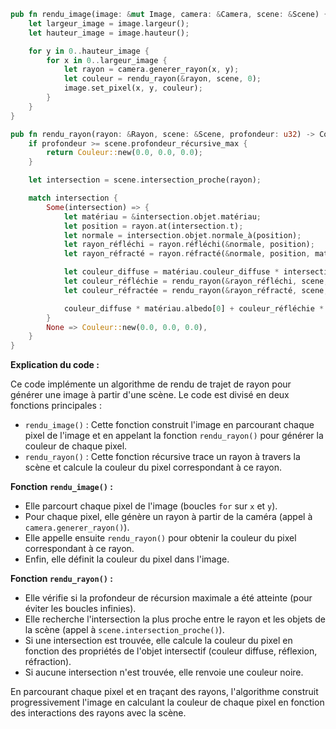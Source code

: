 ```rust
pub fn rendu_image(image: &mut Image, camera: &Camera, scene: &Scene) {
    let largeur_image = image.largeur();
    let hauteur_image = image.hauteur();

    for y in 0..hauteur_image {
        for x in 0..largeur_image {
            let rayon = camera.generer_rayon(x, y);
            let couleur = rendu_rayon(&rayon, scene, 0);
            image.set_pixel(x, y, couleur);
        }
    }
}

pub fn rendu_rayon(rayon: &Rayon, scene: &Scene, profondeur: u32) -> Couleur {
    if profondeur >= scene.profondeur_récursive_max {
        return Couleur::new(0.0, 0.0, 0.0);
    }

    let intersection = scene.intersection_proche(rayon);

    match intersection {
        Some(intersection) => {
            let matériau = &intersection.objet.matériau;
            let position = rayon.at(intersection.t);
            let normale = intersection.objet.normale_à(position);
            let rayon_réfléchi = rayon.réfléchi(&normale, position);
            let rayon_réfracté = rayon.réfracté(&normale, position, matériau.indice_réfraction);

            let couleur_diffuse = matériau.couleur_diffuse * intersection.uv.x * intersection.uv.y;
            let couleur_réfléchie = rendu_rayon(&rayon_réfléchi, scene, profondeur + 1);
            let couleur_réfractée = rendu_rayon(&rayon_réfracté, scene, profondeur + 1);

            couleur_diffuse * matériau.albedo[0] + couleur_réfléchie * matériau.albedo[1] + couleur_réfractée * matériau.albedo[2]
        }
        None => Couleur::new(0.0, 0.0, 0.0),
    }
}
```

**Explication du code :**

Ce code implémente un algorithme de rendu de trajet de rayon pour générer une image à partir d'une scène. Le code est divisé en deux fonctions principales :

* `rendu_image()` : Cette fonction construit l'image en parcourant chaque pixel de l'image et en appelant la fonction `rendu_rayon()` pour générer la couleur de chaque pixel.
* `rendu_rayon()` : Cette fonction récursive trace un rayon à travers la scène et calcule la couleur du pixel correspondant à ce rayon.

**Fonction `rendu_image()` :**

* Elle parcourt chaque pixel de l'image (boucles `for` sur `x` et `y`).
* Pour chaque pixel, elle génère un rayon à partir de la caméra (appel à `camera.generer_rayon()`).
* Elle appelle ensuite `rendu_rayon()` pour obtenir la couleur du pixel correspondant à ce rayon.
* Enfin, elle définit la couleur du pixel dans l'image.

**Fonction `rendu_rayon()` :**

* Elle vérifie si la profondeur de récursion maximale a été atteinte (pour éviter les boucles infinies).
* Elle recherche l'intersection la plus proche entre le rayon et les objets de la scène (appel à `scene.intersection_proche()`).
* Si une intersection est trouvée, elle calcule la couleur du pixel en fonction des propriétés de l'objet intersectif (couleur diffuse, réflexion, réfraction).
* Si aucune intersection n'est trouvée, elle renvoie une couleur noire.

En parcourant chaque pixel et en traçant des rayons, l'algorithme construit progressivement l'image en calculant la couleur de chaque pixel en fonction des interactions des rayons avec la scène.